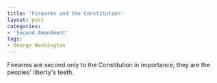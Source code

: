 ```yaml
---
title: 'Firearms and the Constitution'
layout: post
categories:
- 'Second Amendment'
tags:
- George Washington
---
```


Firearms are second only to the Constitution in importance; they are the peoples' liberty's teeth.
